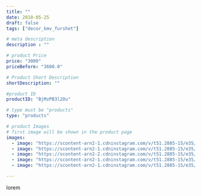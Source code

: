 ```yaml
---
title: ""
date: 2018-05-25
draft: false
tags: ["decor_kmv_furshet"]

# meta description
description : ""

# product Price
price: "3000"
priceBefore: "3600.0"

# Product Short Description
shortDescription: ""

#product ID
productID: "BjMzPB3l2Ou"

# type must be "products"
type: "products"

# product Images
# first image will be shown in the product page
images:
  - image: "https://scontent-arn2-1.cdninstagram.com/v/t51.2885-15/e35/32103803_447069115742039_1173746778822934528_n.jpg?se=7&tp=1&_nc_ht=scontent-arn2-1.cdninstagram.com&_nc_cat=111&_nc_ohc=mKN3JRf4JxQAX-tS-cI&oh=e82a7a841f9b7814792c08f1a49891f2&oe=6074BB94&ig_cache_key=MTc4NzAyODM2NjgxNTk3MDY3OQ%3D%3D.2"
  - image: "https://scontent-arn2-1.cdninstagram.com/v/t51.2885-15/e35/32359081_847054208833366_1206645863238074368_n.jpg?se=7&tp=1&_nc_ht=scontent-arn2-1.cdninstagram.com&_nc_cat=110&_nc_ohc=s-J3ZGYkFiYAX9eJFs1&oh=1b64bfa0d2311a3e76462928cde4aeca&oe=6074EA9E&ig_cache_key=MTc4NzAyODQ1MzA1MDgyMDc0OA%3D%3D.2"
  - image: "https://scontent-arn2-2.cdninstagram.com/v/t51.2885-15/e35/32098287_443688949415480_6891494198613114880_n.jpg?se=7&tp=1&_nc_ht=scontent-arn2-2.cdninstagram.com&_nc_cat=108&_nc_ohc=oyOLFnjwXwsAX9OPRSS&oh=111ce040ab5e8d4822a81e3373a0b55f&oe=60730A3A&ig_cache_key=MTc4NzAyODQ3MDU4MzExNDY1Mw%3D%3D.2"
  - image: "https://scontent-arn2-1.cdninstagram.com/v/t51.2885-15/e35/33210436_239204036831363_1539683060503543808_n.jpg?se=7&tp=1&_nc_ht=scontent-arn2-1.cdninstagram.com&_nc_cat=111&_nc_ohc=WJp_WOG7NUwAX973GUi&oh=b67fed3fbc7d0fc87431cb91dbd816c9&oe=607317DC&ig_cache_key=MTc4NzAyODQ2MTk2ODE2MTgyOA%3D%3D.2"
  - image: "https://scontent-arn2-1.cdninstagram.com/v/t51.2885-15/e35/33021403_171940303643730_1179595592272183296_n.jpg?se=7&tp=1&_nc_ht=scontent-arn2-1.cdninstagram.com&_nc_cat=106&_nc_ohc=EWXy7wVVTuwAX8VORV9&oh=1cae7f5030af2433110d28363102b716&oe=607382F0&ig_cache_key=MTc4NzAyODQ2OTQwMDQxNDY1OA%3D%3D.2"

---
```

lorem
